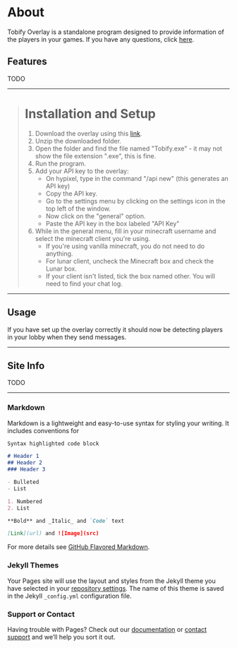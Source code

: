 
# About

Tobify Overlay is a standalone program designed to provide information of the players in your games. If you have any questions, click [here](faq.md).

## Features

TODO

---

> # Installation and Setup
>
> 1. Download the overlay using this [link](https://minhaskamal.github.io/DownGit/#/home?url=https://github.com/TobifyIsTaken/Tobify-Overlay/tree/master).
> 2. Unzip the downloaded folder.
> 3. Open the folder and find the file named "Tobify.exe" - it may not show the file extension ".exe", this is fine.
> 4. Run the program.
> 5. Add your API key to the overlay:
>    - On hypixel, type in the command "/api new" (this generates an API key)
>    - Copy the API key.
>    - Go to the settings menu by clicking on the settings icon in the top left of the window.
>    - Now click on the "general" option.
>    - Paste the API key in the box labeled "API Key"
> 6. While in the general menu, fill in your minecraft username and select the minecraft client you're using.
>    - If you're using vanilla minecraft, you do not need to do anything.
>    - For lunar client, uncheck the Minecraft box and check the Lunar box.
>    - If your client isn't listed, tick the box named other. You will need to find your chat log.

---

## Usage

If you have set up the overlay correctly it should now be detecting players in your lobby when they send messages.

---

## Site Info
TODO

---

### Markdown

Markdown is a lightweight and easy-to-use syntax for styling your writing. It includes conventions for

```markdown
Syntax highlighted code block

# Header 1
## Header 2
### Header 3

- Bulleted
- List

1. Numbered
2. List

**Bold** and _Italic_ and `Code` text

[Link](url) and ![Image](src)
```

For more details see [GitHub Flavored Markdown](https://guides.github.com/features/mastering-markdown/).

### Jekyll Themes

Your Pages site will use the layout and styles from the Jekyll theme you have selected in your [repository settings](https://github.com/TobifyIsTaken/Tobify-Overlay/settings/pages). The name of this theme is saved in the Jekyll `_config.yml` configuration file.

### Support or Contact

Having trouble with Pages? Check out our [documentation](https://docs.github.com/categories/github-pages-basics/) or [contact support](https://support.github.com/contact) and we’ll help you sort it out.
